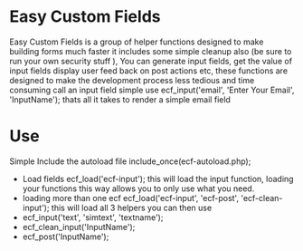 # Easy Custom Fields
Easy Custom Fields is a group of helper functions designed to make building forms much faster it includes some simple cleanup also (be sure to run your own security stuff ), You can generate input fields, get the value of input fields display user feed back on post actions etc, these functions are designed to make the development process less tedious and time consuming call an input field simple use ecf_input('email', 'Enter Your Email', 'InputName'); thats all it takes to render a simple email field
# Use
Simple Include the autoload file 
include_once(ecf-autoload.php);
* Load fields 
ecf_load('ecf-input');
this will load the input function, loading your functions this way allows you to only use what you need.
* loading more than one ecf
ecf_load('ecf-input', 'ecf-post', 'ecf-clean-input');
this will load all 3 helpers you can then use 
* ecf_input('text', 'simtext', 'textname'); 
* ecf_clean_input('InputName'); 
* ecf_post('InputName'); 
